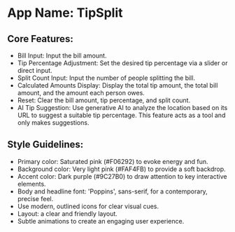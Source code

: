 # **App Name**: TipSplit

## Core Features:

- Bill Input: Input the bill amount.
- Tip Percentage Adjustment: Set the desired tip percentage via a slider or direct input.
- Split Count Input: Input the number of people splitting the bill.
- Calculated Amounts Display: Display the total tip amount, the total bill amount, and the amount each person owes.
- Reset: Clear the bill amount, tip percentage, and split count.
- AI Tip Suggestion: Use generative AI to analyze the location based on its URL to suggest a suitable tip percentage. This feature acts as a tool and only makes suggestions.

## Style Guidelines:

- Primary color: Saturated pink (#F06292) to evoke energy and fun.
- Background color: Very light pink (#FAF4FB) to provide a soft backdrop.
- Accent color: Dark purple (#9C27B0) to draw attention to key interactive elements.
- Body and headline font: 'Poppins', sans-serif, for a contemporary, precise feel.
- Use modern, outlined icons for clear visual cues.
- Layout: a clear and friendly layout.
- Subtle animations to create an engaging user experience.